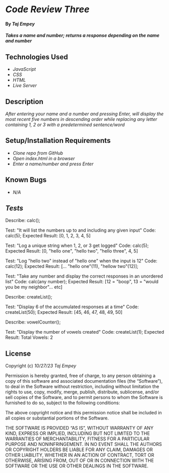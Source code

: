 # _Code Review Three_

#### By _**Taj Empey**_

#### _Takes a name and number; returns a response depending on the name and number_

## Technologies Used

- _JavaScript_
- _CSS_
- _HTML_
- _Live Server_

## Description

_After entering your name and a number and pressing Enter, will display the most recent five numbers in descending order while replacing any letter containing 1, 2 or 3 with a predetermined sentence/word_

## Setup/Installation Requirements

- _Clone repo from GitHub_
- _Open index.html in a browser_
- _Enter a name/number and press Enter_

## Known Bugs

- _N/A_


## _Tests_

Describe: calc();

Test: "It will list the numbers up to and including any given input"
Code: calc(5);
Expected Result: [0, 1, 2, 3, 4, 5]

Test: "Log a unique string when 1, 2, or 3 get logged"
Code: calc(5);
Expected Result: [0, "hello one", "hello two", "hello three", 4, 5]

Test: "Log "hello two" instead of "hello one" when the input is 12"
Code: calc(12);
Expected Result: [... "hello one"(11), "hellow two"(12)];

Test: "Take any number and display the correct responses in an unordered list"
Code: calc(any number);
Expected Result: [12 = "boop", 13 = "would you be my neighbor"... etc]

Describe: createList();

Test: "Display 6 of the accumulated responses at a time"
Code: createList(50);
Expected Result: [45, 46, 47, 48, 49, 50]

Describe: vowelCounter();

Test: "Display the number of vowels created"
Code: createList(1);
Expected Result: Total Vowels: 2



## License

Copyright (c) _10/27/23_ _Taj Empey_

Permission is hereby granted, free of charge, to any person obtaining a copy of this software and associated documentation files (the “Software”), to deal in the Software without restriction, including without limitation the rights to use, copy, modify, merge, publish, distribute, sublicense, and/or sell copies of the Software, and to permit persons to whom the Software is furnished to do so, subject to the following conditions:

The above copyright notice and this permission notice shall be included in all copies or substantial portions of the Software.

THE SOFTWARE IS PROVIDED “AS IS”, WITHOUT WARRANTY OF ANY KIND, EXPRESS OR IMPLIED, INCLUDING BUT NOT LIMITED TO THE WARRANTIES OF MERCHANTABILITY, FITNESS FOR A PARTICULAR PURPOSE AND NONINFRINGEMENT. IN NO EVENT SHALL THE AUTHORS OR COPYRIGHT HOLDERS BE LIABLE FOR ANY CLAIM, DAMAGES OR OTHER LIABILITY, WHETHER IN AN ACTION OF CONTRACT, TORT OR OTHERWISE, ARISING FROM, OUT OF OR IN CONNECTION WITH THE SOFTWARE OR THE USE OR OTHER DEALINGS IN THE SOFTWARE.